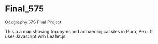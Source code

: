 # Final_575
Geography 575 Final Project

This ia a map showing toponyms and archaeological sites in Piura, Peru. It uses Javascript with Leaflet.js.
